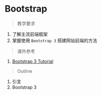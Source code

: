# Bootstrap

> 教学要求

1. 了解主流前端框架 
2. 掌握使用 `Bootstrap 3` 搭建网站前端的方法

> 课外参考

1. [Bootstrap 3 Tutorial](http://www.w3schools.com/bootstrap/default.asp)

> Outline

1. 引言
2. Bootstrap 3